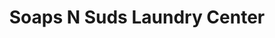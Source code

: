 ---
title: "Soaps N Suds Laundry Center"
url: /virginia-beach/soaps-n-suds-laundry-center/
shop: laundry
---
